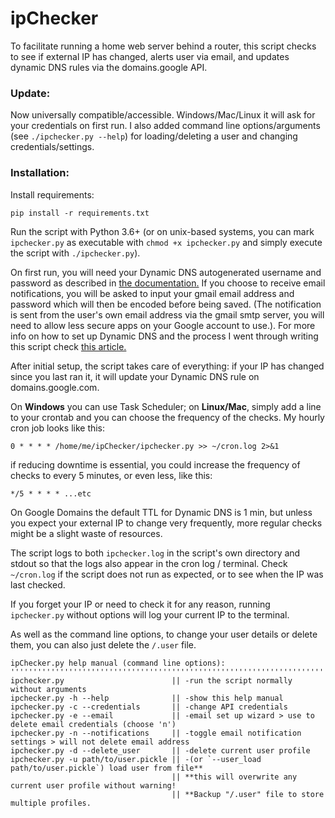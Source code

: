 # ipChecker
To facilitate running a home web server behind a router, this script checks to see if external IP has changed, alerts user via email, and updates dynamic DNS rules via the domains.google API.

### Update:
Now universally compatible/accessible. Windows/Mac/Linux it will ask for your credentials on first run. I also added command line options/arguments (see `./ipchecker.py --help`) for loading/deleting a user and changing credentials/settings.


### Installation:

Install requirements:

`pip install -r requirements.txt`

Run the script with Python 3.6+ (or on unix-based systems, you can mark `ipchecker.py` as executable with `chmod +x ipchecker.py` and simply execute the script with `./ipchecker.py`).

On first run, you will need your Dynamic DNS autogenerated username and password as described in [the documentation.](https://support.google.com/domains/answer/6147083?hl=en-CA) If you choose to receive email notifications, you will be asked to input your gmail email address and password which will then be encoded before being saved. (The notification is sent from the user's own email address via the gmail smtp server, you will need to allow less secure apps on your Google account to use.). For more info on how to set up Dynamic DNS and the process I went through writing this script check [this article.](https://mjfullstack.medium.com/running-a-home-web-server-without-a-static-ip-using-google-domains-python-saves-the-day-246570b26d88)

After initial setup, the script takes care of everything: if your IP has changed since you last ran it, it will update your Dynamic DNS rule on domains.google.com.

On **Windows** you can use Task Scheduler; on **Linux/Mac**, simply add a line to your crontab and you can choose the frequency of the checks. My hourly cron job looks like this:

`0 * * * * /home/me/ipChecker/ipchecker.py >> ~/cron.log 2>&1`

if reducing downtime is essential, you could increase the frequency of checks to every 5 minutes, or even less, like this:

`*/5 * * * * ...etc`

On Google Domains the default TTL for Dynamic DNS is 1 min, but unless you expect your external IP to change very frequently, more regular checks might be a slight waste of resources.

The script logs to both `ipchecker.log` in the script's own directory and stdout so that the logs also appear in the cron log / terminal. Check `~/cron.log` if the script does not run as expected, or to see when the IP was last checked.

If you forget your IP or need to check it for any reason, running `ipchecker.py` without options will log your current IP to the terminal. 

As well as the command line options, to change your user details or delete them, you can also just delete the `/.user` file.

    ipChecker.py help manual (command line options):
    ''''''''''''''''''''''''''''''''''''''''''''''''''''''''''''''''''''''''''''''''''''''''''''''''''''''''''
    ipchecker.py                        || -run the script normally without arguments
    ipchecker.py -h --help              || -show this help manual
    ipchecker.py -c --credentials       || -change API credentials
    ipchecker.py -e --email             || -email set up wizard > use to delete email credentials (choose 'n')
    ipchecker.py -n --notifications     || -toggle email notification settings > will not delete email address
    ipchecker.py -d --delete_user       || -delete current user profile
    ipchecker.py -u path/to/user.pickle || -(or `--user_load path/to/user.pickle`) load user from file**
                                        || **this will overwrite any current user profile without warning!
                                        || **Backup "/.user" file to store multiple profiles.

